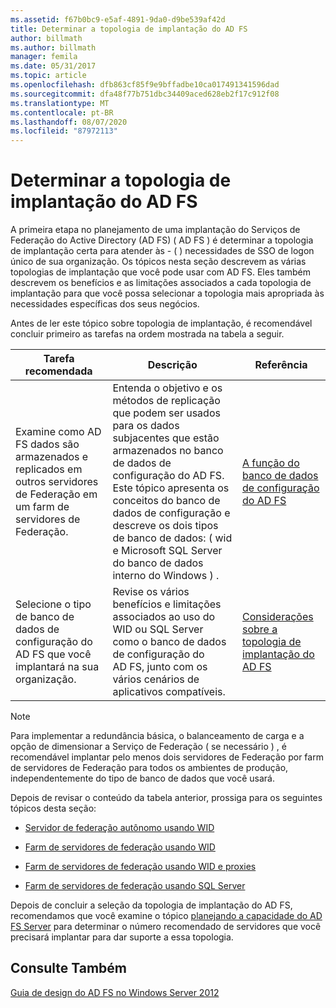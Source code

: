 ```yaml
---
ms.assetid: f67b0bc9-e5af-4891-9da0-d9be539af42d
title: Determinar a topologia de implantação do AD FS
author: billmath
ms.author: billmath
manager: femila
ms.date: 05/31/2017
ms.topic: article
ms.openlocfilehash: dfb863cf85f9e9bffadbe10ca017491341596dad
ms.sourcegitcommit: dfa48f77b751dbc34409aced628eb2f17c912f08
ms.translationtype: MT
ms.contentlocale: pt-BR
ms.lasthandoff: 08/07/2020
ms.locfileid: "87972113"
---
```

# <a name="determine-your-ad-fs-deployment-topology"></a>Determinar a topologia de implantação do AD FS

A primeira etapa no planejamento de uma implantação do Serviços de Federação do Active Directory (AD FS) \( AD FS \) é determinar a topologia de implantação certa para atender às \- \( \) necessidades de SSO de logon único de sua organização. Os tópicos nesta seção descrevem as várias topologias de implantação que você pode usar com AD FS. Eles também descrevem os benefícios e as limitações associados a cada topologia de implantação para que você possa selecionar a topologia mais apropriada às necessidades específicas dos seus negócios.

Antes de ler este tópico sobre topologia de implantação, é recomendável concluir primeiro as tarefas na ordem mostrada na tabela a seguir.

|Tarefa recomendada|Descrição|Referência|
|--------------------|---------------|-------------|
|Examine como AD FS dados são armazenados e replicados em outros servidores de Federação em um farm de servidores de Federação.|Entenda o objetivo e os métodos de replicação que podem ser usados para os dados subjacentes que estão armazenados no banco de dados de configuração do AD FS. Este tópico apresenta os conceitos do banco de dados de configuração e descreve os dois tipos de banco de dados: \( wid e Microsoft SQL Server do banco de dados interno do Windows \) .|[A função do banco de dados de configuração do AD FS](../../ad-fs/technical-reference/The-Role-of-the-AD-FS-Configuration-Database.md)|
|Selecione o tipo de banco de dados de configuração do AD FS que você implantará na sua organização.|Revise os vários benefícios e limitações associados ao uso do WID ou SQL Server como o banco de dados de configuração do AD FS, junto com os vários cenários de aplicativos compatíveis.|[Considerações sobre a topologia de implantação do AD FS](AD-FS-Deployment-Topology-Considerations.md)|

> [!NOTE]
> Para implementar a redundância básica, o balanceamento de carga e a opção de dimensionar a Serviço de Federação \( se necessário \) , é recomendável implantar pelo menos dois servidores de Federação por farm de servidores de Federação para todos os ambientes de produção, independentemente do tipo de banco de dados que você usará.

Depois de revisar o conteúdo da tabela anterior, prossiga para os seguintes tópicos desta seção:

-   [Servidor de federação autônomo usando WID](Stand-Alone-Federation-Server-Using-WID.md)

-   [Farm de servidores de federação usando WID](Federation-Server-Farm-Using-WID-2012.md)

-   [Farm de servidores de federação usando WID e proxies](Federation-Server-Farm-Using-WID-and-Proxies-2012.md)

-   [Farm de servidores de federação usando SQL Server](Federation-Server-Farm-Using-SQL-Server-2012.md)

Depois de concluir a seleção da topologia de implantação do AD FS, recomendamos que você examine o tópico [planejando a capacidade do AD FS Server](Planning-for-AD-FS-Server-Capacity.md) para determinar o número recomendado de servidores que você precisará implantar para dar suporte a essa topologia.

## <a name="see-also"></a>Consulte Também
[Guia de design do AD FS no Windows Server 2012](AD-FS-Design-Guide-in-Windows-Server-2012.md)

